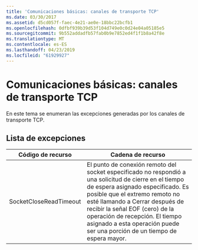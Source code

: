 ```yaml
---
title: 'Comunicaciones básicas: canales de transporte TCP'
ms.date: 03/30/2017
ms.assetid: d5cd057f-faec-4e21-ae0e-18bbc22bcfb1
ms.openlocfilehash: 0dfbf939b39d53f104d749e0c0d24e04a05185e5
ms.sourcegitcommit: 9b552addadfb57fab0b9e7852ed4f1f1b8a42f8e
ms.translationtype: MT
ms.contentlocale: es-ES
ms.lasthandoff: 04/23/2019
ms.locfileid: "61929927"
---
```

# <a name="core-communications-tcp-transport-channels"></a>Comunicaciones básicas: canales de transporte TCP
En este tema se enumeran las excepciones generadas por los canales de transporte TCP.  
  
## <a name="exception-list"></a>Lista de excepciones  
  
|Código de recurso|Cadena de recurso|  
|-------------------|---------------------|  
|SocketCloseReadTimeout|El punto de conexión remoto del socket especificado no respondió a una solicitud de cierre en el tiempo de espera asignado especificado. Es posible que el extremo remoto no esté llamando a Cerrar después de recibir la señal EOF (cero) de la operación de recepción. El tiempo asignado a esta operación puede ser una porción de un tiempo de espera mayor.|
